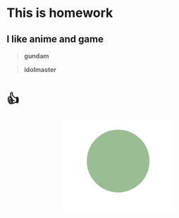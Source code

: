# This is homework
## I like anime and game
> **gundam**

> **idolmaster**

# :+1: 

<p align="center">
<img src="./img/image1.png" alt="gimg" width="50%" />
</p>